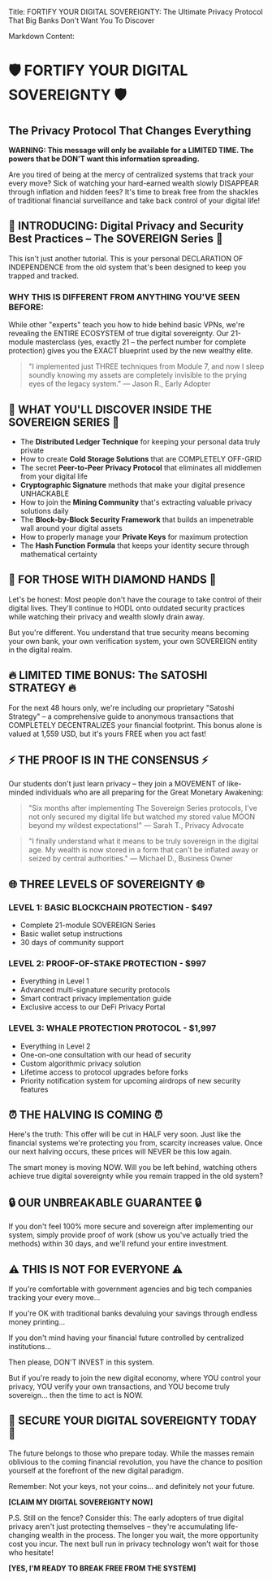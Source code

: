 Title: FORTIFY YOUR DIGITAL SOVEREIGNTY: The Ultimate Privacy Protocol That Big Banks Don't Want You To Discover

Markdown Content:
# 🛡️ FORTIFY YOUR DIGITAL SOVEREIGNTY 🛡️
## The Privacy Protocol That Changes Everything

**WARNING: This message will only be available for a LIMITED TIME. The powers that be DON'T want this information spreading.**

Are you tired of being at the mercy of centralized systems that track your every move? Sick of watching your hard-earned wealth slowly DISAPPEAR through inflation and hidden fees? It's time to break free from the shackles of traditional financial surveillance and take back control of your digital life!

## 🔐 INTRODUCING: Digital Privacy and Security Best Practices – The SOVEREIGN Series 🔐

This isn't just another tutorial. This is your personal DECLARATION OF INDEPENDENCE from the old system that's been designed to keep you trapped and tracked.

### WHY THIS IS DIFFERENT FROM ANYTHING YOU'VE SEEN BEFORE:

While other "experts" teach you how to hide behind basic VPNs, we're revealing the ENTIRE ECOSYSTEM of true digital sovereignty. Our 21-module masterclass (yes, exactly 21 – the perfect number for complete protection) gives you the EXACT blueprint used by the new wealthy elite.

> "I implemented just THREE techniques from Module 7, and now I sleep soundly knowing my assets are completely invisible to the prying eyes of the legacy system." — Jason R., Early Adopter

## 🚀 WHAT YOU'LL DISCOVER INSIDE THE SOVEREIGN SERIES 🚀

* The **Distributed Ledger Technique** for keeping your personal data truly private
* How to create **Cold Storage Solutions** that are COMPLETELY OFF-GRID
* The secret **Peer-to-Peer Privacy Protocol** that eliminates all middlemen from your digital life
* **Cryptographic Signature** methods that make your digital presence UNHACKABLE
* How to join the **Mining Community** that's extracting valuable privacy solutions daily
* The **Block-by-Block Security Framework** that builds an impenetrable wall around your digital assets
* How to properly manage your **Private Keys** for maximum protection
* The **Hash Function Formula** that keeps your identity secure through mathematical certainty

## 💎 FOR THOSE WITH DIAMOND HANDS 💎

Let's be honest: Most people don't have the courage to take control of their digital lives. They'll continue to HODL onto outdated security practices while watching their privacy and wealth slowly drain away.

But you're different. You understand that true security means becoming your own bank, your own verification system, your own SOVEREIGN entity in the digital realm.

## 🔥 LIMITED TIME BONUS: The SATOSHI STRATEGY 🔥

For the next 48 hours only, we're including our proprietary "Satoshi Strategy" – a comprehensive guide to anonymous transactions that COMPLETELY DECENTRALIZES your financial footprint. This bonus alone is valued at 1,559 USD, but it's yours FREE when you act fast!

## ⚡ THE PROOF IS IN THE CONSENSUS ⚡

Our students don't just learn privacy – they join a MOVEMENT of like-minded individuals who are all preparing for the Great Monetary Awakening:

> "Six months after implementing The Sovereign Series protocols, I've not only secured my digital life but watched my stored value MOON beyond my wildest expectations!" — Sarah T., Privacy Advocate

> "I finally understand what it means to be truly sovereign in the digital age. My wealth is now stored in a form that can't be inflated away or seized by central authorities." — Michael D., Business Owner

## 🌐 THREE LEVELS OF SOVEREIGNTY 🌐

### LEVEL 1: BASIC BLOCKCHAIN PROTECTION - $497
* Complete 21-module SOVEREIGN Series
* Basic wallet setup instructions
* 30 days of community support

### LEVEL 2: PROOF-OF-STAKE PROTECTION - $997
* Everything in Level 1
* Advanced multi-signature security protocols
* Smart contract privacy implementation guide
* Exclusive access to our DeFi Privacy Portal

### LEVEL 3: WHALE PROTECTION PROTOCOL - $1,997
* Everything in Level 2
* One-on-one consultation with our head of security
* Custom algorithmic privacy solution
* Lifetime access to protocol upgrades before forks
* Priority notification system for upcoming airdrops of new security features

## ⏰ THE HALVING IS COMING ⏰

Here's the truth: This offer will be cut in HALF very soon. Just like the financial systems we're protecting you from, scarcity increases value. Once our next halving occurs, these prices will NEVER be this low again.

The smart money is moving NOW. Will you be left behind, watching others achieve true digital sovereignty while you remain trapped in the old system?

## 🔒 OUR UNBREAKABLE GUARANTEE 🔒

If you don't feel 100% more secure and sovereign after implementing our system, simply provide proof of work (show us you've actually tried the methods) within 30 days, and we'll refund your entire investment.

## ⚠️ THIS IS NOT FOR EVERYONE ⚠️

If you're comfortable with government agencies and big tech companies tracking your every move...

If you're OK with traditional banks devaluing your savings through endless money printing...

If you don't mind having your financial future controlled by centralized institutions...

Then please, DON'T INVEST in this system.

But if you're ready to join the new digital economy, where YOU control your privacy, YOU verify your own transactions, and YOU become truly sovereign... then the time to act is NOW.

## 🚀 SECURE YOUR DIGITAL SOVEREIGNTY TODAY 🚀

The future belongs to those who prepare today. While the masses remain oblivious to the coming financial revolution, you have the chance to position yourself at the forefront of the new digital paradigm.

Remember: Not your keys, not your coins... and definitely not your future.

**[CLAIM MY DIGITAL SOVEREIGNTY NOW]**

P.S. Still on the fence? Consider this: The early adopters of true digital privacy aren't just protecting themselves – they're accumulating life-changing wealth in the process. The longer you wait, the more opportunity cost you incur. The next bull run in privacy technology won't wait for those who hesitate!

**[YES, I'M READY TO BREAK FREE FROM THE SYSTEM]**